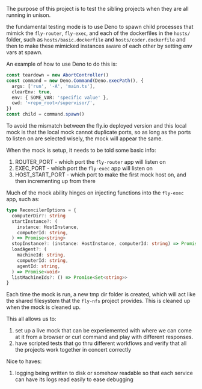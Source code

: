 The purpose of this project is to test the sibling projects when they are all
running in unison.

the fundamental testing mode is to use Deno to spawn child processes that mimick
the `fly-router`, `fly-exec`, and each of the dockerfiles in the `hosts/`
folder, such as `hosts/basic.dockerfile` and `hosts/coder.dockerfile` and then
to make these mimicked instances aware of each other by setting env vars at
spawn.

An example of how to use Deno to do this is:

```ts
const teardown = new AbortController()
const command = new Deno.Command(Deno.execPath(), {
  args: ['run', '-A', 'main.ts'],
  clearEnv: true,
  env: { SOME_VAR: 'specific value' },
  cwd: '<repo_root>/supervisor/',
})
const child = command.spawn()
```

To avoid the mismatch between the fly.io deployed version and this local mock is
that the local mock cannot duplicate ports, so as long as the ports to listen on
are selected wisely, the mock will appear the same.

When the mock is setup, it needs to be told some basic info:

1. ROUTER_PORT - which port the `fly-router` app will listen on
2. EXEC_PORT - which port the `fly-exec` app will listen on
3. HOST_START_PORT - which port to make the first mock host on, and then
   incrementing up from there

Much of the mock ability hinges on injecting functions into the `fly-exec` app,
such as:

```ts
type ReconcilerOptions = {
  computerDir?: string
  startInstance?: (
    instance: HostInstance,
    computerId: string,
  ) => Promise<string>
  stopInstance?: (instance: HostInstance, computerId: string) => Promise<void>
  loadAgent?: (
    machineId: string,
    computerId: string,
    agentId: string,
  ) => Promise<void>
  listMachineIds?: () => Promise<Set<string>>
}
```

Each time the mock is run, a new tmp dir folder is created, which will act like
the shared filesystem that the `fly-nfs` project provides. This is cleaned up
when the mock is cleaned up.

This all allows us to:

1. set up a live mock that can be experiemented with where we can come at it
   from a browser or curl command and play with different responses.
2. have scripted tests that go thru different workflows and verify that all the
   projects work together in concert correctly

Nice to haves:

1. logging being written to disk or somehow readable so that each service can
   have its logs read easily to ease debugging

